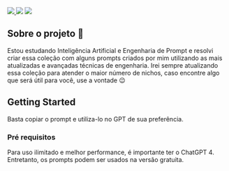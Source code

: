<div> 
    <a href="https://www.linkedin.com/in/kauan-modolo-carriço" target="_blank"><img src="https://img.shields.io/badge/-LinkedIn-%230077B5?style=for-the-badge&logo=linkedin&logoColor=white" target="_blank"</a> 
  <a href="https://instagram.com/kau_modolo" target="_blank"><img src="https://img.shields.io/badge/-Instagram-%23E4405F?style=for-the-badge&logo=instagram&logoColor=white" target="_blank"></a>
  <a href = "mailto:kauanmodolo@hotmail.com"><img src="https://img.shields.io/badge/-Gmail-%23333?style=for-the-badge&logo=gmail&logoColor=white" target="_blank"></a>
 
  
</div>

## Sobre o projeto 🤖

Estou estudando Inteligência Artificial e Engenharia de Prompt e resolvi criar essa coleção com alguns prompts criados por mim utilizando as mais atualizadas e avançadas técnicas de engenharia. Irei sempre atualizando essa coleção para atender o maior número de nichos, caso encontre algo que será útil para você, use a vontade 😉

## Getting Started

Basta copiar o prompt e utiliza-lo no GPT de sua preferência.

### Pré requisitos

Para uso ilimitado e melhor performance, é importante ter o ChatGPT 4. Entretanto, os prompts podem ser usados na versão gratuita.

